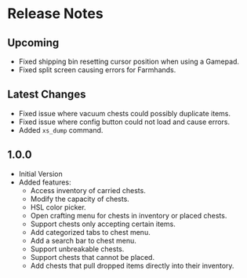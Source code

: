 ﻿# Release Notes

## Upcoming

- Fixed shipping bin resetting cursor position when using a Gamepad.
- Fixed split screen causing errors for Farmhands.

## Latest Changes

- Fixed issue where vacuum chests could possibly duplicate items.
- Fixed issue where config button could not load and cause errors.
- Added `xs_dump` command.

## 1.0.0

- Initial Version
- Added features:
    - Access inventory of carried chests.
    - Modify the capacity of chests.
    - HSL color picker.
    - Open crafting menu for chests in inventory or placed chests.
    - Support chests only accepting certain items.
    - Add categorized tabs to chest menu.
    - Add a search bar to chest menu.
    - Support unbreakable chests.
    - Support chests that cannot be placed.
    - Add chests that pull dropped items directly into their inventory.
